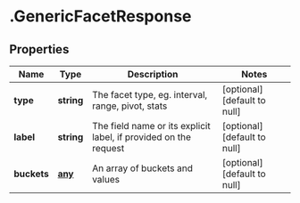 # .GenericFacetResponse

## Properties
Name | Type | Description | Notes
------------ | ------------- | ------------- | -------------
**type** | **string** | The facet type, eg. interval, range, pivot, stats | [optional] [default to null]
**label** | **string** | The field name or its explicit label, if provided on the request | [optional] [default to null]
**buckets** | [**any**](GenericBucket.md) | An array of buckets and values | [optional] [default to null]


